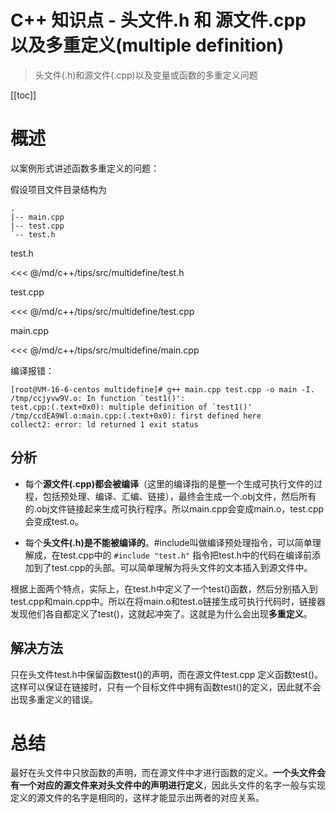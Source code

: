 # C++ 知识点 - 头文件.h 和 源文件.cpp 以及多重定义(multiple definition)

> 头文件(.h)和源文件(.cpp)以及变量或函数的多重定义问题

[[toc]]

# 概述

以案例形式讲述函数多重定义的问题：

假设项目文件目录结构为

```
.
|-- main.cpp
|-- test.cpp
`-- test.h
```

test.h

<<< @/md/c++/tips/src/multidefine/test.h

test.cpp

<<< @/md/c++/tips/src/multidefine/test.cpp

main.cpp

<<< @/md/c++/tips/src/multidefine/main.cpp

编译报错：

```
[root@VM-16-6-centos multidefine]# g++ main.cpp test.cpp -o main -I.
/tmp/ccjyvw9V.o: In function `test1()':
test.cpp:(.text+0x0): multiple definition of `test1()'
/tmp/ccdEA9Wl.o:main.cpp:(.text+0x0): first defined here
collect2: error: ld returned 1 exit status
```

## 分析

* 每个**源文件(.cpp)都会被编译**（这里的编译指的是整一个生成可执行文件的过程，包括预处理、编译、汇编、链接），最终会生成一个.obj文件，然后所有的.obj文件链接起来生成可执行程序。所以main.cpp会变成main.o，test.cpp会变成test.o。

* 每个**头文件(.h)是不能被编译的**。#include叫做编译预处理指令，可以简单理解成，在test.cpp中的 `#include "test.h"` 指令把test.h中的代码在编译前添加到了test.cpp的头部。可以简单理解为将头文件的文本插入到源文件中。

根据上面两个特点，实际上，在test.h中定义了一个test()函数，然后分别插入到test.cpp和main.cpp中。所以在将main.o和test.o链接生成可执行代码时，链接器发现他们各自都定义了test()，这就起冲突了。这就是为什么会出现**多重定义**。

## 解决方法

只在头文件test.h中保留函数test()的声明，而在源文件test.cpp 定义函数test()。这样可以保证在链接时，只有一个目标文件中拥有函数test()的定义，因此就不会出现多重定义的错误。

# 总结

最好在头文件中只放函数的声明，而在源文件中才进行函数的定义。**一个头文件会有一个对应的源文件来对头文件中的声明进行定义**，因此头文件的名字一般与实现定义的源文件的名字是相同的，这样才能显示出两者的对应关系。